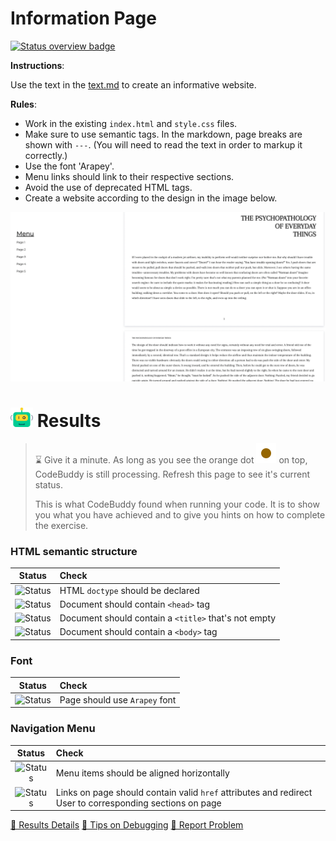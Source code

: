 # Information Page
[![Status overview badge](../../blob/badges/.github/badges/main/badge.svg)](#-results)


**Instructions**:

Use the text in the [text.md](./text.md) to create an informative website. 

**Rules**: 
* Work in the existing `index.html` and `style.css` files.
* Make sure to use semantic tags. In the markdown, page breaks are shown with `---`.
(You will need to read the text in order to markup it correctly.)
* Use the font 'Arapey'.
* Menu links should link to their respective sections.
* Avoid the use of deprecated HTML tags. 
* Create a website according to the design in the image below.

![Page Style Preview](./img/preview.png)

[//]: # (autograding info start)
# <img src="https://github.com/DCI-EdTech/autograding-setup/raw/main/assets/bot-large.svg" alt="" data-canonical-src="https://github.com/DCI-EdTech/autograding-setup/raw/main/assets/bot-large.svg" height="31" /> Results
> ⌛ Give it a minute. As long as you see the orange dot ![processing](https://raw.githubusercontent.com/DCI-EdTech/autograding-setup/main/assets/processing.svg) on top, CodeBuddy is still processing. Refresh this page to see it's current status.
>
> This is what CodeBuddy found when running your code. It is to show you what you have achieved and to give you hints on how to complete the exercise.


### HTML semantic structure

|                 Status                  | Check                                                                                    |
| :-------------------------------------: | :--------------------------------------------------------------------------------------- |
| ![Status](../../blob/badges/.github/badges/main/status0.svg) | HTML `doctype` should be declared |
| ![Status](../../blob/badges/.github/badges/main/status1.svg) | Document should contain `<head>` tag |
| ![Status](../../blob/badges/.github/badges/main/status2.svg) | Document should contain a `<title>` that's not empty |
| ![Status](../../blob/badges/.github/badges/main/status3.svg) | Document should contain a `<body>` tag |

### Font

|                 Status                  | Check                                                                                    |
| :-------------------------------------: | :--------------------------------------------------------------------------------------- |
| ![Status](../../blob/badges/.github/badges/main/status4.svg) | Page should use `Arapey` font |

### Navigation Menu

|                 Status                  | Check                                                                                    |
| :-------------------------------------: | :--------------------------------------------------------------------------------------- |
| ![Status](../../blob/badges/.github/badges/main/status5.svg) | Menu items should be aligned horizontally |
| ![Status](../../blob/badges/.github/badges/main/status6.svg) | Links on page should contain valid `href` attributes and redirect User to corresponding sections on page |



[🔬 Results Details](../../actions)
[🐞 Tips on Debugging](https://github.com/DCI-EdTech/autograding-setup/wiki/How-to-work-with-CodeBuddy)
[📢 Report Problem](https://docs.google.com/forms/d/e/1FAIpQLSfS8wPh6bCMTLF2wmjiE5_UhPiOEnubEwwPLN_M8zTCjx5qbg/viewform?usp=pp_url&entry.652569746=UIB-layout-webpage)


[//]: # (autograding info end)